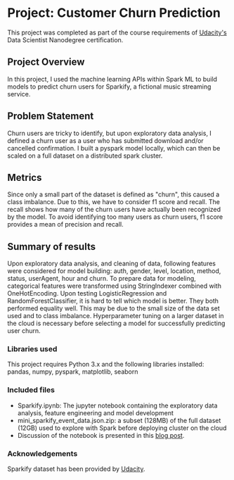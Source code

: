 # Project: Customer Churn Prediction 

This project was completed as part of the course requirements of [Udacity's](https://www.udacity.com/) Data Scientist Nanodegree certification.

## Project Overview
In this project, I used the machine learning APIs within Spark ML to build models to predict churn users for Sparkify, a fictional 
music streaming service.  

## Problem Statement 
Churn users are tricky to identify, but upon exploratory data analysis, I defined a churn user as a user who has 
submitted download and/or cancelled confirmation. I built a pyspark model locally, which can then be scaled on a full dataset on a 
distributed spark cluster. 

## Metrics 
Since only a small part of the dataset is defined as "churn", this caused a class imbalance. Due to this, we have to consider f1 score and recall. 
The recall shows how many of the churn users have actually been recognized by the model. To avoid identifying too many users as churn users, 
f1 score provides a mean of precision and recall. 

## Summary of results
Upon exploratory data analysis, and cleaning of data, following features were considered for model building: 
auth, gender, level, location, method, status, userAgent, hour and churn. To prepare data for modeling, categorical features were 
transformed using StringIndexer combined with OneHotEncoding. Upon testing LogisticRegression and RandomForestClassifier, it is hard to tell which model is better. They both performed equality well. This may be due to the small size of the data set used and to class imbalance. Hyperparameter tuning on a larger dataset in the cloud is necessary before selecting a model for successfully predicting user churn.


### Libraries used
This project requires Python 3.x and the following libraries installed: 
pandas, numpy, pyspark, matplotlib, seaborn

### Included files
* Sparkify.ipynb: The jupyter notebook containing the exploratory data analysis, feature engineering and model development
* mini_sparkify_event_data.json.zip: a subset (128MB) of the full dataset (12GB) used to explore with Spark before deploying cluster on the cloud
* Discussion of the notebook is presented in this [blog post](https://medium.com/@milbajagic/customer-churn-analysis-using-spark-apache-9be34c3c0a84).

### Acknowledgements
Sparkify dataset has been provided by [Udacity](https://www.udacity.com/).
